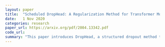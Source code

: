```yaml
---
layout: paper
title:  "Scheduled DropHead: A Regularization Method for Transformer Models"
date:   1 Nov 2020
categories: research
paper_url: https://arxiv.org/pdf/2004.13342.pdf
code_url: 
summary: "This paper introduces DropHead, a structured dropout method tailored for multi-head attention in transformers, offering a novel approach by dropping entire attention heads to avoid dominance by a few and reduce overfitting. Authors also propose a dropout rate scheduler to optimize training."
---
```


